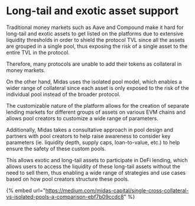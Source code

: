 # Long-tail and exotic asset support

Traditional money markets such as Aave and Compound make it hard for long-tail and exotic assets to get listed on the platforms due to extensive liquidity thresholds in order to shield the protocol TVL since all the assets are grouped in a single pool, thus exposing the risk of a single asset to the entire TVL in the protocol.

Therefore, many protocols are unable to add their tokens as collateral in money markets.

On the other hand, Midas uses the isolated pool model, which enables a wider range of collateral since each asset is only exposed to the risk of the individual pool instead of the broader protocol.

The customizable nature of the platform allows for the creation of separate lending markets for different groups of assets on various EVM chains and allows pool creators to customize a wide range of parameters.

Additionally, Midas takes a consultative approach in pool design and partners with pool creators to help raise awareness to consider key parameters (ie. liquidity depth, supply caps, loan-to-value, etc.) to help ensure the safety of these custom pools.

This allows exotic and long-tail assets to participate in DeFi lending, which allows users to access the liquidity of these long-tail assets without the need to sell them, thus enabling a wide range of strategies and use cases based on how pool creators structure these pools.

{% embed url="https://medium.com/midas-capital/single-cross-collateral-vs-isolated-pools-a-comparison-ebf7b09ccdc8" %}
